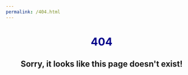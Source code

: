 ```yaml
---
permalink: /404.html
---
```


#  **<p style="text-align: center;"><span style="color:DarkBlue"> 404 </span></p>**



## <p style="text-align: center;"> Sorry, it looks like this page doesn't exist! </p> 

<script>
  (function(i,s,o,g,r,a,m){i['GoogleAnalyticsObject']=r;i[r]=i[r]||function(){
  (i[r].q=i[r].q||[]).push(arguments)},i[r].l=1*new Date();a=s.createElement(o),
  m=s.getElementsByTagName(o)[0];a.async=1;a.src=g;m.parentNode.insertBefore(a,m)
  })(window,document,'script','https://www.google-analytics.com/analytics.js','ga');

  ga('create', 'UA-81408918-1', 'auto');
  ga('send', 'pageview');

</script>


